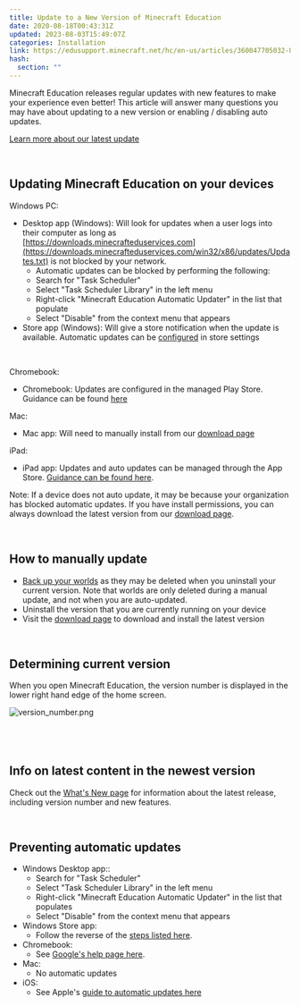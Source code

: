 ```yaml
---
title: Update to a New Version of Minecraft Education
date: 2020-08-18T00:43:31Z
updated: 2023-08-03T15:49:07Z
categories: Installation
link: https://edusupport.minecraft.net/hc/en-us/articles/360047705032-Update-to-a-New-Version-of-Minecraft-Education
hash:
  section: ""
---
```


Minecraft Education releases regular updates with new features to make your experience even better! This article will answer many questions you may have about updating to a new version or enabling / disabling auto updates.

[Learn more about our latest update](https://aka.ms/meewhatsnew)

 

## Updating Minecraft Education on your devices

Windows PC:

- Desktop app (Windows): Will look for updates when a user logs into their computer as long as [https://downloads.minecrafteduservices.com](https://downloads.minecrafteduservices.com/win32/x86/updates/Updates.txt) is not blocked by your network.
  - Automatic updates can be blocked by performing the following:
  - Search for "Task Scheduler"
  - Select "Task Scheduler Library" in the left menu
  - Right-click "Minecraft Education Automatic Updater" in the list that populate
  - Select "Disable" from the context menu that appears
- Store app (Windows): Will give a store notification when the update is available. Automatic updates can be [configured](https://support.microsoft.com/en-us/help/15081/windows-turn-on-automatic-app-updates) in store settings

 

Chromebook:

- Chromebook: Updates are configured in the managed Play Store. Guidance can be found [here](https://support.google.com/googleplay/work/answer/9350374?hl=en)

Mac:

- Mac app: Will need to manually install from our [download page](https://aka.ms/MEEDownloadPage)

iPad:

- iPad app: Updates and auto updates can be managed through the App Store. [Guidance can be found here](https://support.apple.com/en-us/HT202180#:~:text=How%20to%20turn%20on%20or%20turn%20off%20automatic,%26gt%3B%20Preferences.%203%20Select%20or%20deselect%20Automatic%20Updates.). 

Note: If a device does not auto update, it may be because your organization has blocked automatic updates. If you have install permissions, you can always download the latest version from our [download page](https://aka.ms/MEEDownloadPage).

 

## How to manually update

- [Back up your worlds](../Teaching-With-Minecraft/Import-Export-and-Manage-Worlds.md) as they may be deleted when you uninstall your current version. Note that worlds are only deleted during a manual update, and not when you are auto-updated.
- Uninstall the version that you are currently running on your device
- Visit the [download page](https://aka.ms/MEEDownloadPage) to download and install the latest version

 

## Determining current version

When you open Minecraft Education, the version number is displayed in the lower right hand edge of the home screen.

![version_number.png](https://edusupport.minecraft.net/hc/article_attachments/360065110572)

##  

## Info on latest content in the newest version

Check out the [What's New page](https://aka.ms/meewhatsnew) for information about the latest release, including version number and new features.

 

## Preventing automatic updates

- Windows Desktop app::
  - Search for "Task Scheduler"
  - Select "Task Scheduler Library" in the left menu
  - Right-click "Minecraft Education Automatic Updater" in the list that populates
  - Select "Disable" from the context menu that appears
- Windows Store app:
  - Follow the reverse of the [steps listed here](https://support.microsoft.com/en-us/windows/turn-on-automatic-app-updates-70634d32-4657-dc76-632b-66048978e51b).
- Chromebook:
  - See [Google's help page here](https://support.google.com/googleplay/work/answer/9350374?hl=en).
- Mac:
  - No automatic updates
- iOS:
  - See Apple's [guide to automatic updates here](https://support.apple.com/en-us/HT202180#:~:text=How%20to%20turn%20on%20or%20turn%20off%20automatic,%26gt%3B%20Preferences.%203%20Select%20or%20deselect%20Automatic%20Updates.)
